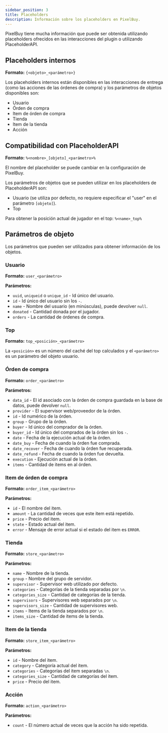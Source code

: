 ```yaml
---
sidebar_position: 3
title: Placeholders
description: Información sobre los placeholders en PixelBuy.
---
```


PixelBuy tiene mucha información que puede ser obtenida utilizando placeholders ofrecidos en las interacciones del plugin o utilizando PlaceholderAPI.

## Placeholders internos

**Formato:** `{<objeto>_<parámetro>}`

Los placeholders internos están disponibles en las interacciones de entrega (como las acciones de las órdenes de compra) y los parámetros de objetos disponibles son:

* Usuario
* Órden de compra
* Item de órden de compra
* Tienda
* Item de la tienda
* Acción

## Compatibilidad con PlaceholderAPI

**Formato:** `%<nombre>_[objeto]_<parámetro>%`

El nombre del placeholder se puede cambiar en la configuración de PixelBuy.

Los parámetros de objetos que se pueden utilizar en los placeholders de PlaceholderAPI son:

* Usuario (se utiliza por defecto, no requiere especificar el "user" en el parámetro `[objeto]`).
* Top

Para obtener la posición actual de jugador en el top: `%<name>_top%`

## Parámetros de objeto

Los parámetros que pueden ser utilizados para obtener información de los objetos.

### Usuario

**Formato:** `user_<parámetro>`

**Parámetros:**

* `uuid`, `uniqueid` o `unique_id` - Id único del usuario.
* `id` - Id único del usuario sin los `-`.
* `name` - Nombre del usuario (en minúsculas), puede devolver `null`.
* `donated` - Cantidad donada por el jugador.
* `orders` - La cantidad de órdenes de compra.

### Top

**Formato:** `top_<posición>_<parámetro>`

La `<posición>` es un número del caché del top calculados y el `<parámetro>` es un parámetro del objeto usuario.

### Órden de compra

**Formato:** `order_<parámetro>`

**Parámetros:**

* `data_id` - El id asociado con la órden de compra guardada en la base de datos, puede devolver `null`.
* `provider` - El supervisor web/proveedor de la órden.
* `id` - Id numérico de la órden.
* `group` - Grupo de la órden.
* `buyer` - Id único del comprador de la órden.
* `buyer_id` - Id único del comprados de la órden sin los `-`.
* `date` - Fecha de la ejecución actual de la órden.
* `date_buy` - Fecha de cuando la órden fue comprada.
* `date_recover` - Fecha de cuando la órden fue recuperada.
* `date_refund` - Fecha de cuando la órden fue devuelta.
* `execution` - Ejecución actual de la órden.
* `items` - Cantidad de items en al órden.

### Item de órden de compra

**Formato:** `order_item_<parámetro>`

**Parámetros:**

* `id` - El nombre del item.
* `amount` - La cantidad de veces que este item está repetido.
* `price` - Precio del item.
* `state` - Estado actual del item.
* `error` - Mensaje de error actual si el estado del item es `ERROR`.

### Tienda

**Formato:** `store_<parámetro>`

**Parámetros:**

* `name` - Nombre de la tienda.
* `group` - Nombre del grupo de servidor.
* `supervisor` - Supervisor web utilizado por defecto.
* `categories` - Categorías de la tienda separadas por `\n`.
* `categories_size` - Cantidad de categorías de la tienda.
* `supervisors` - Supervisores web separados por `\n`.
* `supervisors_size` - Cantidad de supervisores web.
* `items` - Items de la tienda separados por `\n`.
* `items_size` - Cantidad de items de la tienda.

### Item de la tienda

**Formato:** `store_item_<parámetro>`

**Parámetros:**

* `id` - Nombre del item.
* `category` - Categoría actual del item.
* `categories` - Categorías del item separadas `\n`.
* `categories_size` - Cantidad de categorías del item.
* `price` - Precio del item.

### Acción

**Formato:** `action_<parámetro>`

**Parámetros:**

* `count` - El número actual de veces que la acción ha sido repetida.